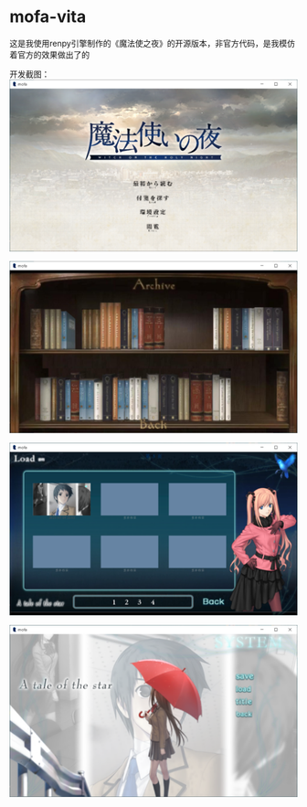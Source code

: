 # mofa-vita
这是我使用renpy引擎制作的《魔法使之夜》的开源版本，非官方代码，是我模仿着官方的效果做出了的




开发截图：
![image](https://github.com/qianmozhongheng/mofa-vita/blob/master/1.PNG)

![image](https://github.com/qianmozhongheng/mofa-vita/blob/master/2.PNG)

![image](https://github.com/qianmozhongheng/mofa-vita/blob/master/3.PNG)

![image](https://github.com/qianmozhongheng/mofa-vita/blob/master/4.PNG)
